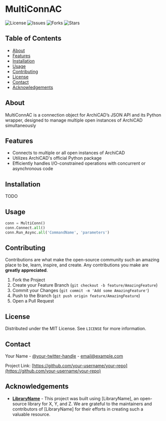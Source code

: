 # MultiConnAC


![License](https://img.shields.io/github/license/SzamosiMate/MultiConnAC) ![Issues](https://img.shields.io/github/issues/SzamosiMate/MultiConnAC) ![Forks](https://img.shields.io/github/forks/SzamosiMate/MultiConnAC) ![Stars](https://img.shields.io/github/stars/SzamosiMate/MultiConnAC)

## Table of Contents

- [About](#about)
- [Features](#features)
- [Installation](#installation)
- [Usage](#usage)
- [Contributing](#contributing)
- [License](#license)
- [Contact](#contact)
- [Acknowledgements](#acknowledgements)

## About

MultiConnAC is a connection object for ArchiCAD’s JSON API and its Python wrapper, designed to manage multiple open instances of ArchiCAD simultaneously

## Features

- Connects to multiple or all open instances of ArchiCAD
- Utilizes ArchiCAD's official Python package
- Efficiently handles I/O-constrained operations with concurrent or asynchronous code

## Installation

TODO

## Usage

```python 
conn = MultiConn()
conn.Connect.all()
conn.Run_Async.all('CommandName', 'parameters')
```
## Contributing

Contributions are what make the open-source community such an amazing place to be, learn, inspire, and create. Any contributions you make are **greatly appreciated**.

1. Fork the Project
2. Create your Feature Branch (`git checkout -b feature/AmazingFeature`)
3. Commit your Changes (`git commit -m 'Add some AmazingFeature'`)
4. Push to the Branch (`git push origin feature/AmazingFeature`)
5. Open a Pull Request

## License

Distributed under the MIT License. See `LICENSE` for more information.

## Contact

Your Name - [@your-twitter-handle](https://twitter.com/your-twitter-handle) - email@example.com

Project Link: [https://github.com/your-username/your-repo](https://github.com/your-username/your-repo)

## Acknowledgements

- **[LibraryName](https://github.com/username/libraryname)** - This project was built using [LibraryName], an open-source library for X, Y, and Z. We are grateful to the maintainers and contributors of [LibraryName] for their efforts in creating such a valuable resource.
